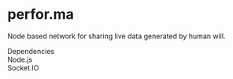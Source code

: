 perfor.ma
=========

Node based network for sharing live data generated by human will.

Dependencies
	<br />Node.js
	<br />Socket.IO


